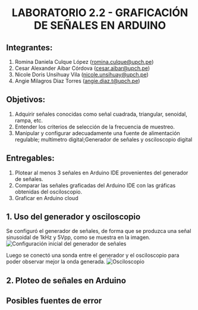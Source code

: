 <div align="center">
<h1>LABORATORIO 2.2 - GRAFICACIÓN DE SEÑALES EN ARDUINO</h1>
</div>

## Integrantes:
1. Romina Daniela Culque López (romina.culque@upch.pe)
2. Cesar Alexander Aibar Córdova (cesar.aibar@upch.pe)
3. Nicole Doris Unsihuay Vila (nicole.unsihuay@upch.pe)
4. Angie Milagros Diaz Torres (angie.diaz.t@upch.pe)

## Objetivos:
1. Adquirir señales conocidas como señal cuadrada, triangular, senoidal, rampa, etc.
2. Entender los criterios de selección de la frecuencia de muestreo.
3. Manipular y configurar adecuadamente una fuente de alimentación regulable; multímetro digital;Generador de señales y osciloscopio digital

## Entregables:
1. Plotear al menos 3 señales en Arduino IDE provenientes del generador de señales.
2. Comparar las señales graficadas del Arduino IDE con las gráficas obtenidas del osciloscopio.
3. Graficar en Arduino cloud

## 1. Uso del generador y osciloscopio
Se configuró el generador de señales, de forma que se produzca una señal sinusoidal de 1kHz y 5Vpp, como se muestra en la imagen.
![Configuración inicial del generador de señales]([Imágenes/generador.jpg](https://github.com/angiet04/Intro_se-ales06/blob/main/Im%C3%A1genes/generador.jpg))

Luego se conectó una sonda entre el generador y el osciloscopio para poder observar mejor la onda generada. 
![Osciloscopio]([Imágenes/osciloscopio.jpg](https://github.com/angiet04/Intro_se-ales06/blob/main/Im%C3%A1genes/osciloscopio.jpg))

## 2. Ploteo de señales en Arduino

## Posibles fuentes de error
